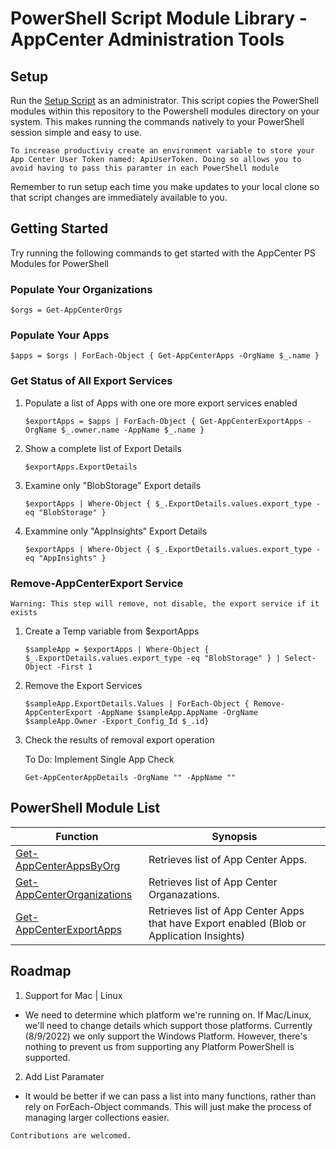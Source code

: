 # PowerShell Script Module Library - AppCenter Administration Tools

## Setup
Run the [Setup Script](/Setup.ps1) as an administrator. This script copies the PowerShell modules within this repository to the Powershell modules directory on your system. This makes running the commands natively to your PowerShell session simple and easy to use. 

``` To increase productiviy create an environment variable to store your App Center User Token named: ApiUserToken. Doing so allows you to avoid having to pass this paramter in each PowerShell module ```

Remember to run setup each time you make updates to your local clone so that script changes are immediately available to you. 

## Getting Started

Try running the following commands to get started with the AppCenter PS Modules for PowerShell

### Populate Your Organizations
``` $orgs = Get-AppCenterOrgs ```

### Populate Your Apps
``` $apps = $orgs | ForEach-Object { Get-AppCenterApps -OrgName $_.name } ```

### Get Status of All Export Services
1. Populate a list of Apps with one ore more export services enabled

    ``` $exportApps = $apps | ForEach-Object { Get-AppCenterExportApps -OrgName $_.owner.name -AppName $_.name } ```

2. Show a complete list of Export Details

    ``` $exportApps.ExportDetails  ```

3. Examine only "BlobStorage" Export details

    ``` $exportApps | Where-Object { $_.ExportDetails.values.export_type -eq "BlobStorage" } ```

4. Exammine only "AppInsights" Export Details

    ``` $exportApps | Where-Object { $_.ExportDetails.values.export_type -eq "AppInsights" } ```

### Remove-AppCenterExport Service
``` Warning: This step will remove, not disable, the export service if it exists ```

1. Create a Temp variable from $exportApps

    ``` $sampleApp = $exportApps | Where-Object { $_.ExportDetails.values.export_type -eq "BlobStorage" } | Select-Object -First 1 ```

2. Remove the Export Services

    ``` $sampleApp.ExportDetails.Values | ForEach-Object { Remove-AppCenterExport -AppName $sampleApp.AppName -OrgName $sampleApp.Owner -Export_Config_Id $_.id} ```

3. Check the results of removal export operation

    To Do: Implement Single App Check

    ``` Get-AppCenterAppDetails -OrgName "" -AppName "" ```


## PowerShell Module List
| Function | Synopsis |
|----------|----------|
| [Get-AppCenterAppsByOrg](/Get-AppCenterAppsByOrg.psm1) | Retrieves list of App Center Apps. |
|[Get-AppCenterOrganizations](/Get-AppCenterOrganizations.psm1) |Retrieves list of App Center Organazations.
|[Get-AppCenterExportApps](/Get-AppCenterExportApps.psm1) | Retrieves list of App Center Apps that have Export enabled (Blob or Application Insights) |


## Roadmap

1. Support for Mac | Linux
* We need to determine which platform we're running on. If Mac/Linux, we'll need to change details which support those platforms. Currently (8/9/2022) we only support the Windows Platform. However, there's nothing to prevent us from supporting any Platform PowerShell is supported. 

2. Add List Paramater
* It would be better if we can pass a list into many functions, rather than rely on ForEach-Object commands. This will just make the process of managing larger collections easier.

``` Contributions are welcomed. ```